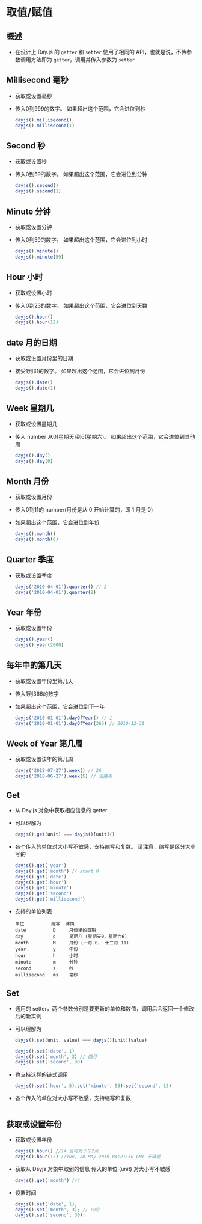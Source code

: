 # 取值/赋值

## 概述

+ 在设计上 Day.js 的 `getter` 和 `setter` 使用了相同的 API，也就是说，不传参数调用方法即为 `getter`，调用并传入参数为 `setter`

## Millisecond 毫秒

+ 获取或设置毫秒

+ 传入0到999的数字。 如果超出这个范围，它会进位到秒

  ```js
  dayjs().millisecond()
  dayjs().millisecond(1)
  ```

## Second 秒

+ 获取或设置秒
+ 传入0到59的数字。 如果超出这个范围，它会进位到分钟

  ```js
  dayjs().second()
  dayjs().second(1)
  ```

## Minute 分钟

+ 获取或设置分钟

+ 传入0到59的数字。 如果超出这个范围，它会进位到小时

  ```js
  dayjs().minute()
  dayjs().minute(59)
  ```

## Hour 小时

+ 获取或设置小时

+ 传入0到23的数字。 如果超出这个范围，它会进位到天数

  ```js
  dayjs().hour()
  dayjs().hour(12)
  ```

## date 月的日期

+ 获取或设置月份里的日期

+ 接受1到31的数字。 如果超出这个范围，它会进位到月份

  ```js
  dayjs().date()
  dayjs().date(1)
  ```

## Week 星期几

+ 获取或设置星期几

+ 传入 number 从0(星期天)到6(星期六)。 如果超出这个范围，它会进位到其他周

  ```js
  dayjs().day()
  dayjs().day(0)
  ```

## Month 月份

+ 获取或设置月份

+ 传入0到11的 number(月份是从 0 开始计算的，即 1 月是 0)

+ 如果超出这个范围，它会进位到年份

  ```js
  dayjs().month()
  dayjs().month(0)
  ```

## Quarter 季度

+ 获取或设置季度

  ```js
  dayjs('2010-04-01').quarter() // 2
  dayjs('2010-04-01').quarter(2)
  ```

## Year 年份

+ 获取或设置年份

  ```js
  dayjs().year()
  dayjs().year(2000)
  ```

## 每年中的第几天

+ 获取或设置年份里第几天

+ 传入1到366的数字

+ 如果超出这个范围，它会进位到下一年

  ```js
  dayjs('2010-01-01').dayOfYear() // 1
  dayjs('2010-01-01').dayOfYear(365) // 2010-12-31
  ```

## Week of Year 第几周

+ 获取或设置该年的第几周

  ```js
  dayjs('2018-07-27').week() // 26
  dayjs('2018-06-27').week(5) // 设置周
  ```

## Get

+ 从 Day.js 对象中获取相应信息的 getter
+ 可以理解为

  ```js
  dayjs().get(unit) === dayjs()[unit]()

  ```

+ 各个传入的单位对大小写不敏感，支持缩写和复数。 请注意，缩写是区分大小写的

  ```js
  dayjs().get('year')
  dayjs().get('month') // start 0
  dayjs().get('date')
  dayjs().get('hour')
  dayjs().get('minute')
  dayjs().get('second')
  dayjs().get('millisecond')
  ```

+ 支持的单位列表

  ```
  单位          缩写  详情
  date          D     月份里的日期
  day           d     星期几 (星期天0，星期六6)
  month         M     月份 (一月 0， 十二月 11)
  year          y     年份
  hour          h     小时
  minute        m     分钟
  second        s     秒
  millisecond   ms    毫秒
  ```

## Set

+ 通用的 setter，两个参数分别是要更新的单位和数值，调用后会返回一个修改后的新实例

+ 可以理解为

  ```js
  dayjs().set(unit, value) === dayjs()[unit](value)
  ```

  ```js
  dayjs().set('date', 1)
  dayjs().set('month', 3) // 四月
  dayjs().set('second', 30)
  ```

+ 也支持这样的链式调用

  ```js
  dayjs().set('hour', 5).set('minute', 55).set('second', 15)
  ```

+ 各个传入的单位对大小写不敏感，支持缩写和复数

  ```js
  ```

## 获取或设置年份

+ 获取或设置年份

  ```js
  dayjs().hour() //14 当时为下午2点
  dayjs().hour(12) //Tue, 28 May 2019 04:21:30 GMT 不清楚
  ```

+ 获取从 Dayjs 对象中取到的信息 传入的单位 (unit) 对大小写不敏感

  ```js
  dayjs().get('month') //4
  ```

+ 设置时间

  ```js
  dayjs().set('date', 1);
  dayjs().set('month', 3); // 四月
  dayjs().set('second', 30);
  ```
